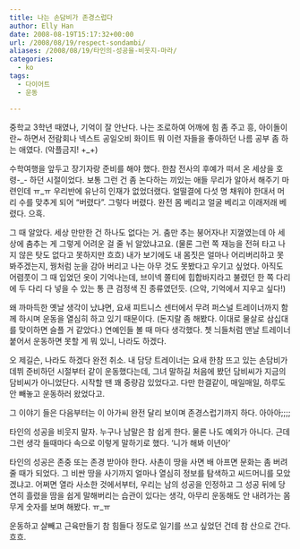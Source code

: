 ```yaml
---
title: 나는 손담비가 존경스럽다
author: Elly Han
date: 2008-08-19T15:17:32+00:00
url: /2008/08/19/respect-sondambi/
aliases: /2008/08/19/타인의-성공을-비웃지-마라/
categories:
  - ko
tags:
  - 다이어트
  - 운동

---
```

중학교 3학년 때였나, 기억이 잘 안난다. 나는 조로하여 어깨에 힘 좀 주고 흥, 아이돌이란~ 하면서 전람회나 넥스트 공일오비 화이트 뭐 이런 자들을 좋아하던 나름 공부 좀 하는 애였다. (악플금지! +_+) 

  


수학여행을 앞두고 장기자랑 준비를 해야 했다. 한참 전사의 후예가 떠서 온 세상을 호령-\_- 하던 시절이었다. 보통 그런 건 좀 논다하는 끼있는 애들 무리가 알아서 해주기 마련인데 ㅠ\_ㅠ 우리반에 유난히 인재가 없었더랬다. 얼떨결에 다섯 명 채워야 한대서 머리 수를 맞추게 되어 &#8220;버렸다&#8221;. 그렇다 버렸다. 완전 몸 베리고 얼굴 베리고 이래저래 베렸다. 으흑.

  


그 때 알았다. 세상 만만한 건 하나도 없다는 거. 춤만 추는 붕어자나! 지껄였는데 아 세상에 춤추는 게 그렇게 어려운 걸 줄 뉘 알았냐고요. (물론 그런 쪽 재능을 전혀 타고 나지 않은 탓도 없다고 못하지만 흐흐) 내가 보기에도 내 몸짓은 얼마나 어리버리하고 못 봐주겠는지, 꿩처럼 눈을 감아 버리고 나는 아무 것도 못봤다고 우기고 싶었다. 아직도 어렴풋이 그 때 입었던 옷이 기억나는데, 브이넥 쫄티에 힙합바지라고 불렸던 한 쪽 다리에 두 다리 다 넣을 수 있는 통 큰 검정색 진 종류였던듯. (으악, 기억에서 지우고 싶다!) 

  


왜 까마득한 옛날 생각이 났냐면, 요새 피트니스 센터에서 무려 퍼스널 트레이너까지 함께 하시며 운동을 열심히 하고 있기 때문이다. (돈지랄 좀 해봤다. 이대로 물살로 삼십대를 맞이하면 슬플 거 같았다.) 연예인들 볼 때 마다 생각했다. 쳇 늬들처럼 맨날 트레이너 붙어서 운동하면 못할 게 뭐 있니, 나라도 하겠다.

  


오 제길슨, 나라도 하겠다 완전 취소. 내 담당 트레이너는 요새 한참 뜨고 있는 손담비가 데뷔 준비하던 시절부터 같이 운동했다는데, 그녀 말하길 처음에 봤던 담비씨가 지금의 담비씨가 아니었단다. 시작할 땐 꽤 중량감 있었다고. 다만 한결같이, 매일매일, 하루도 안 빼놓고 운동하러 왔었다고. 

  


그 이야기 들은 다음부터는 이 아가씨 완전 달리 보이며 존경스럽기까지 하다. 아아아;;;;

  


타인의 성공을 비웃지 말자. 누구나 남말은 참 쉽게 한다. 물론 나도 예외가 아니다. 근데 그런 생각 들때마다 속으로 이렇게 말하기로 했다. &#8216;니가 해봐 이년아&#8217;

  


타인의 성공은 존중 또는 존경 받아야 한다. 사촌이 땅을 사면 배 아프면 문화는 좀 버려 줄 때가 되었다. 그 비싼 땅을 사기까지 얼마나 열심히 정보를 탐색하고 씨드머니를 모았겠냐고. 어쩌면 열라 사소한 것에서부터, 우리는 남의 성공을 인정하고 그 성공 뒤에 당연히 흘렸을 땀을 쉽게 말해버리는 습관이 있다는 생각, 아무리 운동해도 안 내려가는 몸무게 숫자를 보며 해봤다. ㅠ_ㅠ

  


운동하고 살빼고 근육만들기 참 힘들다 정도로 일기를 쓰고 싶었던 건데 참 산으로 간다. 흐흐.